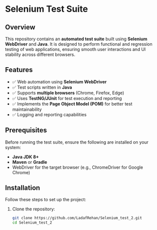 # Selenium Test Suite  

## Overview  
This repository contains an **automated test suite** built using **Selenium WebDriver** and **Java**. It is designed to perform functional and regression testing of web applications, ensuring smooth user interactions and UI stability across different browsers.  

## Features  
- ✅ Web automation using **Selenium WebDriver**  
- ✅ Test scripts written in **Java**  
- ✅ Supports **multiple browsers** (Chrome, Firefox, Edge)  
- ✅ Uses **TestNG/JUnit** for test execution and reporting  
- ✅ Implements the **Page Object Model (POM)** for better test maintainability  
- ✅ Logging and reporting capabilities  

## Prerequisites  
Before running the test suite, ensure the following are installed on your system:  
- **Java JDK 8+**  
- **Maven** or **Gradle**  
- WebDriver for the target browser (e.g., ChromeDriver for Google Chrome)  

## Installation  
Follow these steps to set up the project:  

1. Clone the repository:  
   ```bash
   git clone https://github.com/LadafRehan/Selenium_test_2.git
   cd Selenium_test_2

